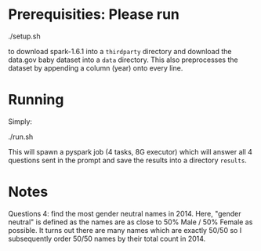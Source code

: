 # Prerequisities: Please run

./setup.sh

to download spark-1.6.1 into a `thirdparty` directory and
download the data.gov baby dataset into a `data` directory.
This also preprocesses the dataset by appending a column
(year) onto every line.

# Running
Simply:

./run.sh

This will spawn a pyspark job (4 tasks, 8G executor) which
will answer all 4 questions sent in the prompt and save the
results into a directory `results`.

# Notes
Questions 4: find the most gender neutral names in 2014.
Here, "gender neutral" is defined as the names are as close 
to 50% Male / 50% Female as possible. It turns out there
are many names which are exactly 50/50 so I subsequently
order 50/50 names by their total count in 2014.
    
